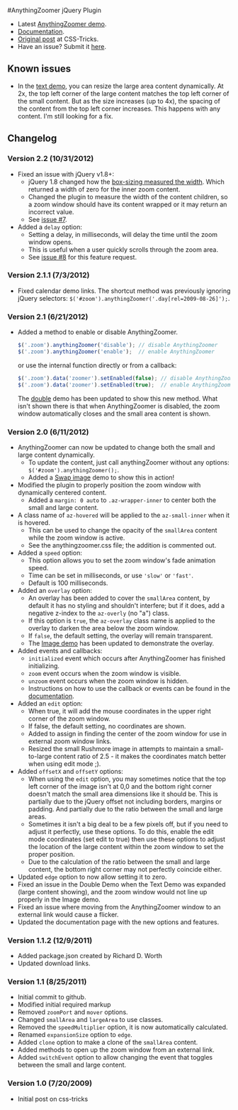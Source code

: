 #AnythingZoomer jQuery Plugin

* Latest [AnythingZoomer demo](http://css-tricks.github.com/AnythingZoomer/).
* [Documentation](http://css-tricks.github.com/AnythingZoomer/use.html).
* [Original post](http://css-tricks.com/3075-anythingzoomer-jquery-plugin/) at CSS-Tricks.
* Have an issue? Submit it [here](https://github.com/CSS-Tricks/AnythingZoomer/issues).

## Known issues

* In the [text demo](http://css-tricks.github.com/AnythingZoomer/text.html), you can resize the large area content dynamically. At 2x, the top left corner of the large content matches the top left corner of the small content. But as the size increases (up to 4x), the spacing of the content from the top left corner increases. This happens with any content. I'm still looking for a fix.

## Changelog

### Version 2.2 (10/31/2012)
* Fixed an issue with jQuery v1.8+:
  * jQuery 1.8 changed how the [box-sizing measured the width](http://blog.jquery.com/2012/08/16/jquery-1-8-box-sizing-width-csswidth-and-outerwidth/). Which returned a width of zero for the inner zoom content.
  * Changed the plugin to measure the width of the content children, so a zoom window should have its content wrapped or it may return an incorrect value.
  * See [issue #7](https://github.com/CSS-Tricks/AnythingZoomer/issues/7).
* Added a `delay` option:
  * Setting a delay, in milliseconds, will delay the time until the zoom window opens.
  * This is useful when a user quickly scrolls through the zoom area. 
  * See [issue #8](https://github.com/CSS-Tricks/AnythingZoomer/issues/8) for this feature request.

### Version 2.1.1 (7/3/2012)
* Fixed calendar demo links. The shortcut method was previously ignoring jQuery selectors: `$('#zoom').anythingZoomer('.day[rel=2009-08-26]');`.

### Version 2.1 (6/21/2012)
* Added a method to enable or disable AnythingZoomer.

    ```javascript
    $('.zoom').anythingZoomer('disable'); // disable AnythingZoomer
    $('.zoom').anythingZoomer('enable');  // enable AnythingZoomer
    ```

  or use the internal function directly or from a callback:

    ```javascript
    $('.zoom').data('zoomer').setEnabled(false); // disable AnythingZoomer
    $('.zoom').data('zoomer').setEnabled(true);  // enable AnythingZoomer
    ```

  The [double](http://css-tricks.github.com/AnythingZoomer/double.html) demo has been updated to show this new method. What isn't shown there is that when AnythingZoomer is disabled, the zoom window automatically closes and the small area content is shown.

### Version 2.0 (6/11/2012)
* AnythingZoomer can now be updated to change both the small and large content dynamically.
  * To update the content, just call anythingZoomer without any options: `$('#zoom').anythingZoomer();`.
  * Added a [Swap image](http://css-tricks.github.com/AnythingZoomer/swap.html) demo to show this in action!
* Modified the plugin to properly position the zoom window with dynamically centered content.
  * Added a `margin: 0 auto` to `.az-wrapper-inner` to center both the small and large content.
* A class name of `az-hovered` will be applied to the `az-small-inner` when it is hovered.
  * This can be used to change the opacity of the `smallArea` content while the zoom window is active.
  * See the anythingzoomer.css file; the addition is commented out.
* Added a `speed` option:
  * This option allows you to set the zoom window's fade animation speed.
  * Time can be set in milliseconds, or use `'slow'` or `'fast'`.
  * Default is 100 milliseconds.
* Added an `overlay` option:
  * An overlay has been added to cover the `smallArea` content, by default it has no styling and shouldn't interfere; but if it does, add a negative z-index to the `az-overly` (no "a") class.
  * If this option is `true`, the `az-overlay` class name is applied to the overlay to darken the area below the zoom window.
  * If `false`, the default setting, the overlay will remain transparent.
  * The [Image demo](http://css-tricks.github.com/AnythingZoomer/image.html) has been updated to demonstrate the overlay.
* Added events and callbacks:
  * `initialized` event which occurs after AnythingZoomer has finished initializing.
  * `zoom` event occurs when the zoom window is visible.
  * `unzoom` event occurs when the zoom window is hidden.
  * Instructions on how to use the callback or events can be found in the [documentation](http://css-tricks.github.com/AnythingZoomer/use.html).
* Added an `edit` option:
  * When true, it will add the mouse coordinates in the upper right corner of the zoom window.
  * If false, the default setting, no coordinates are shown.
  * Added to assign in finding the center of the zoom window for use in external zoom window links.
  * Resized the small Rushmore image in attempts to maintain a small-to-large content ratio of 2.5 - it makes the coordinates match better when using edit mode ;).
* Added `offsetX` and `offsetY` options:
  * When using the `edit` option, you may sometimes notice that the top left corner of the image isn't at 0,0 and the bottom right corner doesn't match the small area dimensions like it should be. This is partially due to the jQuery offset not including borders, margins or padding. And partially due to the ratio between the small and large areas.
  * Sometimes it isn't a big deal to be a few pixels off, but if you need to adjust it perfectly, use these options. To do this, enable the edit mode coordinates (set edit to true) then use these options to adjust the location of the large content within the zoom window to set the proper position.
  * Due to the calculation of the ratio between the small and large content, the bottom right corner may not perfectly coincide either.
* Updated `edge` option to now allow setting it to zero.
* Fixed an issue in the Double Demo when the Text Demo was expanded (large content showing), and the zoom window would not line up properly in the Image demo.
* Fixed an issue where moving from the AnythingZoomer window to an external link would cause a flicker.
* Updated the documentation page with the new options and features.

### Version 1.1.2 (12/9/2011)
* Added package.json created by Richard D. Worth
* Updated download links.

### Version 1.1 (8/25/2011)
* Initial commit to github.
* Modified initial required markup
* Removed `zoomPort` and `mover` options.
* Changed `smallArea` and `largeArea` to use classes.
* Removed the `speedMultiplier` option, it is now automatically calculated.
* Renamed `expansionSize` option to `edge`.
* Added `clone` option to make a clone of the `smallArea` content.
* Added methods to open up the zoom window from an external link.
* Added `switchEvent` option to allow changing the event that toggles between the small and large content.

### Version 1.0 (7/20/2009)
* Initial post on css-tricks
